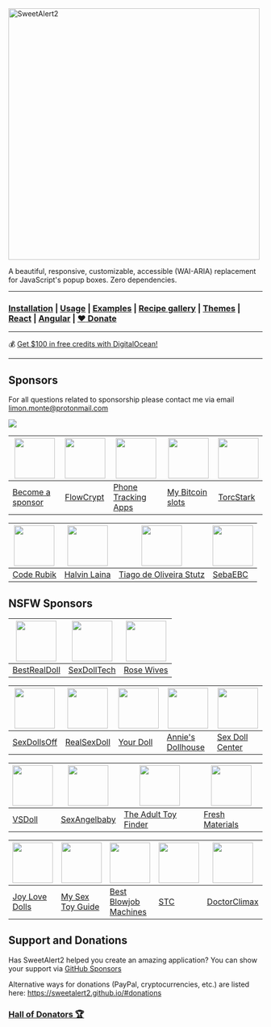 <a href="https://sweetalert2.github.io/">
  <img src="./assets/swal2-logo.png" width="498" alt="SweetAlert2">
</a>

A beautiful, responsive, customizable, accessible (WAI-ARIA) replacement <br> for JavaScript's popup boxes. Zero dependencies.

---

### [Installation](https://sweetalert2.github.io/#download) | [Usage](https://sweetalert2.github.io/#usage) | [Examples](https://sweetalert2.github.io/#examples) | [Recipe gallery](https://sweetalert2.github.io/recipe-gallery/) | [Themes](https://github.com/sweetalert2/sweetalert2-themes) | [React](https://github.com/sweetalert2/sweetalert2-react-content) | [Angular](https://github.com/sweetalert2/ngx-sweetalert2) | [:heart: Donate](https://sweetalert2.github.io/#donations)

---

:moneybag: [Get $100 in free credits with DigitalOcean!](https://m.do.co/c/12907f2ba0bf)

---

Sponsors
--------

For all questions related to sponsorship please contact me via email limon.monte@protonmail.com

[<img src="https://sweetalert2.github.io/images/sponsors/flowcrypt-banner.png">](https://flowcrypt.com/?utm_source=sweetalert2&utm_medium=banner)

[<img src="https://sweetalert2.github.io/images/plus.png" width="80">](SPONSORS.md) | [<img src="https://avatars2.githubusercontent.com/u/28631236?s=80&v=4" width="80">](https://flowcrypt.com/?utm_source=sweetalert2&utm_medium=logo) | [<img src="https://sweetalert2.github.io/images/sponsors/celltrackingapps.png" width="80">](https://celltrackingapps.com/) | [<img src="https://sweetalert2.github.io/images/sponsors/mybitcoinslots.png" width="80">](https://www.mybitcoinslots.com/?utm_source=sweetalert2&utm_medium=logo) | [<img src="https://sweetalert2.github.io/images/sponsors/torc-stark.png" width="80">](https://torcstark.com/)
-|-|-|-|-
[Become a sponsor](SPONSORS.md) | [FlowCrypt](https://flowcrypt.com/?utm_source=sweetalert2&utm_medium=logo) | [Phone Tracking Apps](https://celltrackingapps.com) | [My Bitcoin slots](https://www.mybitcoinslots.com/?utm_source=sweetalert2&utm_medium=logo) | [TorcStark](https://torcstark.com/)

[<img src="https://sweetalert2.github.io/images/sponsors/coderubik.png" width="80">](https://coderubik.com/?utm_source=sweetalert2&utm_medium=logo) | [<img src="https://sweetalert2.github.io/images/sponsors/halvinlaina.png" width="80">](https://halvinlaina.fi/) | [<img src="https://avatars0.githubusercontent.com/u/3986989?s=80&v=4" width="80">](https://github.com/tiagostutz) | [<img src="https://sweetalert2.github.io/images/sponsors/sebaebc.png" width="80">](https://github.com/sebaebc)
-|-|-|-
[Code Rubik](https://coderubik.com/?utm_source=sweetalert2&utm_medium=logo) | [Halvin Laina](https://halvinlaina.fi/) | [Tiago de Oliveira Stutz](https://github.com/tiagostutz) | [SebaEBC](https://github.com/sebaebc)

NSFW Sponsors
-------------

[<img src="https://sweetalert2.github.io/images/sponsors/bestrealdoll.jpeg" width="80">](https://www.bestrealdoll.com/collections/us-warehouse) | [<img src="https://sweetalert2.github.io/images/sponsors/sexdolltech.jpeg" width="80">](https://www.sexdolltech.com/product-category/us-warehouse/) | [<img src="https://sweetalert2.github.io/images/sponsors/rosewives.png" width="80">](https://rosewives.com/)
-|-|-
[BestRealDoll](https://www.bestrealdoll.com/collections/us-warehouse) | [SexDollTech](https://www.sexdolltech.com/product-category/us-warehouse/) | [Rose Wives](https://rosewives.com/)

[<img src="https://sweetalert2.github.io/images/sponsors/sexdollsoff.png" width="80">](https://www.sexdollsoff.com/) | [<img src="https://sweetalert2.github.io/images/sponsors/realsexdoll.png" width="80">](https://realsexdoll.com/) | [<img src="https://sweetalert2.github.io/images/sponsors/yourdoll.jpg" width="80">](https://www.yourdoll.com/) | [<img src="https://sweetalert2.github.io/images/sponsors/annies-dollhouse.png" width="80">](https://anniesdollhouse.com/) | [<img src="https://sweetalert2.github.io/images/sponsors/sexdollcenter.png" width="80">](https://sexdollcenter.vip/) |
-|-|-|-|-
[SexDollsOff](https://www.sexdollsoff.com/) | [RealSexDoll](https://realsexdoll.com/) | [Your Doll](https://www.yourdoll.com/) | [Annie's Dollhouse](https://anniesdollhouse.com/) | [Sex Doll Center](https://sexdollcenter.vip/)

[<img src="https://sweetalert2.github.io/images/sponsors/vsdoll.png" width="80">](https://vsdoll.com/) | [<img src="https://sweetalert2.github.io/images/sponsors/sexangelbaby.png" width="80">](https://sexangelbaby.com/) | [<img src="https://sweetalert2.github.io/images/sponsors/theadulttoyfinder.png" width="80">](https://theadulttoyfinder.com/?utm_source=sweetalert2&utm_medium=logo) | [<img src="https://sweetalert2.github.io/images/sponsors/fresh-materials.png" width="80">](https://www.thefreshmaterials.com/?utm_source=sweetalert2&utm_medium=logo)
-|-|-|-
[VSDoll](https://vsdoll.com/) | [SexAngelbaby](https://sexangelbaby.com/) | [The Adult Toy Finder](https://theadulttoyfinder.com/?utm_source=sweetalert2&utm_medium=logo) | [Fresh Materials](https://www.thefreshmaterials.com/?utm_source=sweetalert2&utm_medium=logo)

[<img src="https://sweetalert2.github.io/images/sponsors/joylovedolls.png" width="80">](https://www.joylovedolls.com/?utm_source=sweetalert2&utm_medium=logo) | [<img src="https://sweetalert2.github.io/images/sponsors/my-sex-toy-guide.jpg" width="80">](https://www.mysextoyguide.com/?utm_source=sweetalert2&utm_medium=logo) | [<img src="https://sweetalert2.github.io/images/sponsors/best-blowjob-machines.jpg" width="80">](https://www.bestblowjobmachines.com/?utm_source=sweetalert2&utm_medium=logo) | [<img src="https://sweetalert2.github.io/images/sponsors/sextoycollective.jpg" width="80">](https://sextoycollective.com/?utm_source=sweetalert2&utm_medium=logo) | [<img src="https://sweetalert2.github.io/images/sponsors/doctorclimax.png" width="80">](https://doctorclimax.com/)
-|-|-|-|-
[Joy Love Dolls](https://www.joylovedolls.com/?utm_source=sweetalert2&utm_medium=logo) | [My Sex Toy Guide](https://www.mysextoyguide.com/?utm_source=sweetalert2&utm_medium=logo) | [Best Blowjob Machines](https://www.bestblowjobmachines.com/?utm_source=sweetalert2&utm_medium=logo) | [STC](https://sextoycollective.com/?utm_source=sweetalert2&utm_medium=logo) | [DoctorClimax](https://doctorclimax.com/)

Support and Donations
---------------------

Has SweetAlert2 helped you create an amazing application? You can show your support via [GitHub Sponsors](https://github.com/sponsors/limonte)

Alternative ways for donations (PayPal, cryptocurrencies, etc.) are listed here: https://sweetalert2.github.io/#donations

### [Hall of Donators :trophy:](DONATIONS.md)

